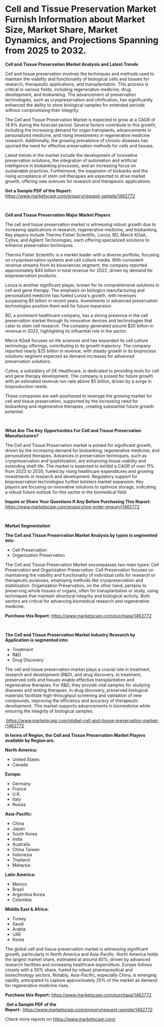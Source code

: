 <p><h1>Cell and Tissue Preservation Market Furnish Information about Market Size, Market Share, Market Dynamics, and Projections Spanning from 2025 to 2032.</h1></p><p><strong>Cell and Tissue Preservation Market Analysis and Latest Trends</strong></p>
<p><p>Cell and tissue preservation involves the techniques and methods used to maintain the viability and functionality of biological cells and tissues for research, therapeutic applications, and transplantation. This process is critical in various fields, including regenerative medicine, drug development, and biobanking. The advancement of preservation technologies, such as cryopreservation and vitrification, has significantly enhanced the ability to store biological samples for extended periods without compromising their integrity.</p><p>The Cell and Tissue Preservation Market is expected to grow at a CAGR of 14.9% during the forecast period. Several factors contribute to this growth, including the increasing demand for organ transplants, advancements in personalized medicine, and rising investments in regenerative medicine research. Additionally, the growing prevalence of chronic diseases has spurred the need for effective preservation methods for cells and tissues.</p><p>Latest trends in the market include the development of innovative preservation solutions, the integration of automation and artificial intelligence in biobanking processes, and an increasing focus on sustainable practices. Furthermore, the expansion of biobanks and the rising acceptance of stem cell therapies are expected to drive market growth, offering new avenues for research and therapeutic applications.</p></p>
<p><strong>Get a Sample PDF of the Report:&nbsp;</strong> <a href="https://www.marketscagr.com/enquiry/request-sample/1462772?utm_campaign=2442&utm_medium=2&utm_source=Github&utm_content=ia&utm_term=03032025&utm_id=cell-and-tissue-preservation">https://www.marketscagr.com/enquiry/request-sample/1462772</a></p>
<p>&nbsp;</p>
<p><strong>Cell and Tissue Preservation Major Market Players</strong></p>
<p><p>The cell and tissue preservation market is witnessing robust growth due to increasing applications in research, regenerative medicine, and biobanking. Key players include Thermo Fisher Scientific, Lonza, BD, Merck KGaA, Cytiva, and Agilent Technologies, each offering specialized solutions to enhance preservation techniques.</p><p>Thermo Fisher Scientific is a market leader with a diverse portfolio, focusing on cryopreservation systems and cell culture media. With consistent revenue streams from its biosciences segment, the company reported approximately $40 billion in total revenue for 2022, driven by demand for biopreservation products.</p><p>Lonza is another significant player, known for its comprehensive solutions in cell and gene therapy. The emphasis on biologics manufacturing and personalized medicine has fueled Lonza's growth, with revenues surpassing $5 billion in recent years. Investments in advanced preservation technologies position them well for future expansion.</p><p>BD, a prominent healthcare company, has a strong presence in the cell preservation market through its innovative devices and technologies that cater to stem cell research. The company generated around $20 billion in revenue in 2022, highlighting its influential role in the sector.</p><p>Merck KGaA focuses on life sciences and has expanded its cell culture technology offerings, contributing to its growth trajectory. The company reported nearly $25 billion in revenue, with steady growth in its bioprocess solutions segment expected as demand increases for advanced preservation solutions.</p><p>Cytiva, a subsidiary of GE Healthcare, is dedicated to providing tools for cell and gene therapy development. The company is poised for future growth with an estimated revenue run-rate above $5 billion, driven by a surge in bioproduction needs.</p><p>These companies are well-positioned to leverage the growing market for cell and tissue preservation, supported by the increasing need for biobanking and regenerative therapies, creating substantial future growth potential.</p></p>
<p>&nbsp;</p>
<p><strong>What Are The Key Opportunities For Cell and Tissue Preservation Manufacturers?</strong></p>
<p><p>The Cell and Tissue Preservation market is poised for significant growth, driven by the increasing demand for biobanking, regenerative medicine, and personalized therapies. Advances in preservation techniques, such as cryopreservation and lyophilization, are enhancing tissue viability and extending shelf life. The market is expected to exhibit a CAGR of over 11% from 2023 to 2030, fueled by rising healthcare expenditures and growing investments in research and development. Regulatory support for biopreservation technologies further bolsters market expansion. Key players are focusing on innovative solutions to optimize storage, indicating a robust future outlook for this sector in the biomedical field.</p></p>
<p><strong>Inquire or Share Your Questions If Any Before Purchasing This Report:</strong> <a href="https://www.marketscagr.com/enquiry/pre-order-enquiry/1462772?utm_campaign=2442&utm_medium=2&utm_source=Github&utm_content=ia&utm_term=03032025&utm_id=cell-and-tissue-preservation">https://www.marketscagr.com/enquiry/pre-order-enquiry/1462772</a></p>
<p>&nbsp;</p>
<p><strong>Market Segmentation</strong></p>
<p><strong>The Cell and Tissue Preservation Market Analysis by types is segmented into:</strong></p>
<p><ul><li>Cell Preservation</li><li>Organization Preservation</li></ul></p>
<p><p>The Cell and Tissue Preservation Market encompasses two main types: Cell Preservation and Organization Preservation. Cell Preservation focuses on maintaining the viability and functionality of individual cells for research or therapeutic purposes, employing methods like cryopreservation and stabilization. Organization Preservation, on the other hand, pertains to preserving whole tissues or organs, often for transplantation or study, using techniques that maintain structural integrity and biological activity. Both sectors are critical for advancing biomedical research and regenerative medicine.</p></p>
<p><strong>Purchase this Report:&nbsp;</strong><a href="https://www.marketscagr.com/purchase/1462772?utm_campaign=2442&utm_medium=2&utm_source=Github&utm_content=ia&utm_term=03032025&utm_id=cell-and-tissue-preservation">https://www.marketscagr.com/purchase/1462772</a></p>
<p>&nbsp;</p>
<p><strong>The Cell and Tissue Preservation Market Industry Research by Application is segmented into:</strong></p>
<p><ul><li>Treatment</li><li>R&D</li><li>Drug Discovery</li></ul></p>
<p><p>The cell and tissue preservation market plays a crucial role in treatment, research and development (R&D), and drug discovery. In treatment, preserved cells and tissues enable effective transplantation and regenerative therapies. For R&D, they provide vital samples for studying diseases and testing therapies. In drug discovery, preserved biological materials facilitate high-throughput screening and validation of new compounds, improving the efficiency and accuracy of therapeutic development. This market supports advancements in biomedicine while ensuring the integrity of biological samples.</p></p>
<p><a href="https://www.marketscagr.com/global-cell-and-tissue-preservation-market-r1462772?utm_campaign=2442&utm_medium=2&utm_source=Github&utm_content=ia&utm_term=03032025&utm_id=cell-and-tissue-preservation">&nbsp;https://www.marketscagr.com/global-cell-and-tissue-preservation-market-r1462772</a></p>
<p><strong>In terms of Region, the Cell and Tissue Preservation Market Players available by Region are:</strong></p>
<p>
    <p> <strong> North America: </strong>
        <ul>
            <li>United States</li>
            <li>Canada</li>
        </ul>
        </p> 
    <p> <strong> Europe: </strong>
        <ul>
            <li>Germany</li>
            <li>France</li>
            <li>U.K.</li>
            <li>Italy</li>
            <li>Russia</li>
        </ul>
        </p> 
    <p> <strong> Asia-Pacific: </strong>
        <ul>
            <li>China</li>
            <li>Japan</li>
            <li>South Korea</li>
            <li>India</li>
            <li>Australia</li>
            <li>China Taiwan</li>
            <li>Indonesia</li>
            <li>Thailand</li>
            <li>Malaysia</li>
        </ul>
        </p> 
    <p> <strong> Latin America: </strong>
        <ul>
            <li>Mexico</li>
            <li>Brazil</li>
            <li>Argentina Korea</li>
            <li>Colombia</li>
        </ul>
        </p> 
    <p> <strong> Middle East & Africa: </strong>
        <ul>
            <li>Turkey</li>
            <li>Saudi</li>
            <li>Arabia</li>
            <li>UAE</li>
            <li>Korea</li>
        </ul>
    </p>
    </p>
<p><p>The global cell and tissue preservation market is witnessing significant growth, particularly in North America and Asia-Pacific. North America holds the largest market share, estimated at around 40%, driven by advanced research facilities and increasing healthcare expenditure. Europe follows closely with a 30% share, fueled by robust pharmaceutical and biotechnology sectors. Notably, Asia-Pacific, especially China, is emerging rapidly, anticipated to capture approximately 25% of the market as demand for regenerative medicine rises.</p></p>
<p><strong>Purchase this Report: </strong><a href="https://www.marketscagr.com/purchase/1462772?utm_campaign=2442&utm_medium=2&utm_source=Github&utm_content=ia&utm_term=03032025&utm_id=cell-and-tissue-preservation">https://www.marketscagr.com/purchase/1462772</a></p>
<p>&nbsp;<strong>Get a Sample PDF of the Report:&nbsp;&nbsp;</strong><a href="https://www.marketscagr.com/enquiry/request-sample/1462772?utm_campaign=2442&utm_medium=2&utm_source=Github&utm_content=ia&utm_term=03032025&utm_id=cell-and-tissue-preservation">https://www.marketscagr.com/enquiry/request-sample/1462772</a></p>
<p><strong></strong></p>
<p>Check more reports on <a href="https://www.marketscagr.com/?utm_campaign=2442&utm_medium=2&utm_source=Github&utm_content=ia&utm_term=03032025&utm_id=cell-and-tissue-preservation">https://www.marketscagr.com/</a></p>